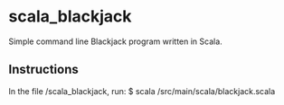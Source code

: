 scala_blackjack
===============

Simple command line Blackjack program written in Scala.


## Instructions
In the file /scala_blackjack, run:
$ scala /src/main/scala/blackjack.scala
